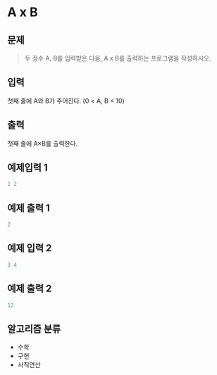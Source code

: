 # A x B
## 문제
> 두 정수 A, B를 입력받은 다음, A x B를 출력하는 프로그램을 작성하시오.
## 입력
첫째 줄에 A와 B가 주어진다. (0 < A, B < 10)
## 출력
첫째 줄에 A×B를 출력한다.
## 예제입력 1
```java
1 2
```
## 예제 출력 1
```java
2
```
## 예제 입력 2
```java
3 4
```
## 예제 출력 2
```java
12
```
## 알고리즘 분류
* 수학
* 구현
* 사칙연산